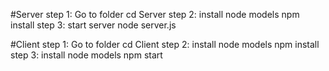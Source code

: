 #Server
step 1: Go to folder
cd Server
step 2: install node models
npm install
step 3: start server 
node server.js

#Client 
step 1: Go to folder
cd Client
step 2: install node models
npm install
step 3: install node models
npm start

